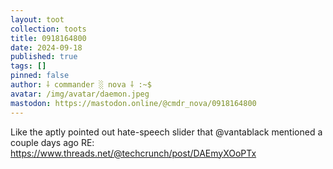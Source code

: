 ```yaml
---
layout: toot
collection: toots
title: 0918164800
date: 2024-09-18
published: true
tags: []
pinned: false
author: ⸸ commander ░ nova ⸸ :~$
avatar: /img/avatar/daemon.jpeg
mastodon: https://mastodon.online/@cmdr_nova/0918164800
---
```


Like the aptly pointed out hate-speech slider that @vantablack mentioned a couple days ago RE: https://www.threads.net/@techcrunch/post/DAEmyXOoPTx
